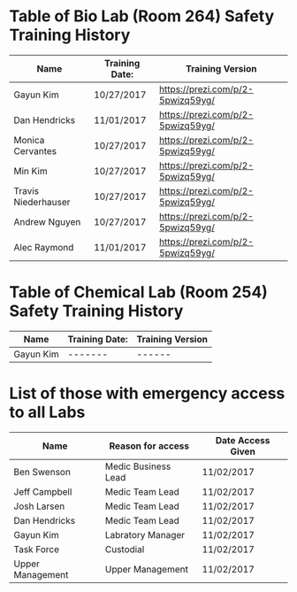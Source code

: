 # Table of Bio Lab (Room 264) Safety Training History
| Name | Training Date: | Training Version | 
|------              |-----------|-------------|
| Gayun Kim          | 10/27/2017 | https://prezi.com/p/2-5pwizq59yg/ |
| Dan Hendricks      | 11/01/2017 | https://prezi.com/p/2-5pwizq59yg/ |
| Monica Cervantes   | 10/27/2017 | https://prezi.com/p/2-5pwizq59yg/  |
| Min Kim            | 10/27/2017 | https://prezi.com/p/2-5pwizq59yg/  |
| Travis Niederhauser| 10/27/2017| https://prezi.com/p/2-5pwizq59yg/  |
|Andrew Nguyen       |10/27/2017 | https://prezi.com/p/2-5pwizq59yg/  |
|Alec Raymond        | 11/01/2017| https://prezi.com/p/2-5pwizq59yg/  |

# Table of Chemical Lab (Room 254) Safety Training History
| Name |Training Date: | Training Version | 
|------              |-----------|-------------|
| Gayun Kim          | ------- |------ |



# List of those with emergency access to all Labs
|Name | Reason for access| Date Access Given|
|-----|------|-------|
|Ben Swenson | Medic Business Lead | 11/02/2017|
|Jeff Campbell| Medic Team Lead | 11/02/2017 |
|Josh Larsen | Medic Team Lead | 11/02/2017 |
|Dan Hendricks| Medic Team Lead | 11/02/2017 |
|Gayun Kim | Labratory Manager | 11/02/2017 |
|Task Force | Custodial | 11/02/2017 |
|Upper Management | Upper Management | 11/02/2017 |

